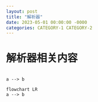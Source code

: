 ```yaml
---
layout: post
title: "解析器"
date: 2023-05-01 00:00:00 -0000
categories: CATEGORY-1 CATEGORY-2
---
```

# 解析器相关内容

```plantuml

a --> b
```

```mermaid
flowchart LR
a --> b
```